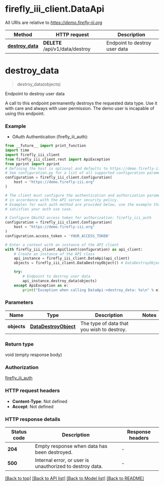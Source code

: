 # firefly_iii_client.DataApi

All URIs are relative to *https://demo.firefly-iii.org*

Method | HTTP request | Description
------------- | ------------- | -------------
[**destroy_data**](DataApi.md#destroy_data) | **DELETE** /api/v1/data/destroy | Endpoint to destroy user data


# **destroy_data**
> destroy_data(objects)

Endpoint to destroy user data

A call to this endpoint permanently destroys the requested data type. Use it with care and always with user permission. The demo user is incapable of using this endpoint. 

### Example

* OAuth Authentication (firefly_iii_auth):
```python
from __future__ import print_function
import time
import firefly_iii_client
from firefly_iii_client.rest import ApiException
from pprint import pprint
# Defining the host is optional and defaults to https://demo.firefly-iii.org
# See configuration.py for a list of all supported configuration parameters.
configuration = firefly_iii_client.Configuration(
    host = "https://demo.firefly-iii.org"
)

# The client must configure the authentication and authorization parameters
# in accordance with the API server security policy.
# Examples for each auth method are provided below, use the example that
# satisfies your auth use case.

# Configure OAuth2 access token for authorization: firefly_iii_auth
configuration = firefly_iii_client.Configuration(
    host = "https://demo.firefly-iii.org"
)
configuration.access_token = 'YOUR_ACCESS_TOKEN'

# Enter a context with an instance of the API client
with firefly_iii_client.ApiClient(configuration) as api_client:
    # Create an instance of the API class
    api_instance = firefly_iii_client.DataApi(api_client)
    objects = firefly_iii_client.DataDestroyObject() # DataDestroyObject | The type of data that you wish to destroy.

    try:
        # Endpoint to destroy user data
        api_instance.destroy_data(objects)
    except ApiException as e:
        print("Exception when calling DataApi->destroy_data: %s\n" % e)
```

### Parameters

Name | Type | Description  | Notes
------------- | ------------- | ------------- | -------------
 **objects** | [**DataDestroyObject**](.md)| The type of data that you wish to destroy. | 

### Return type

void (empty response body)

### Authorization

[firefly_iii_auth](../README.md#firefly_iii_auth)

### HTTP request headers

 - **Content-Type**: Not defined
 - **Accept**: Not defined

### HTTP response details
| Status code | Description | Response headers |
|-------------|-------------|------------------|
**204** | Empty response when data has been destroyed. |  -  |
**500** | Internal error, or user is unauthorized to destroy data. |  -  |

[[Back to top]](#) [[Back to API list]](../README.md#documentation-for-api-endpoints) [[Back to Model list]](../README.md#documentation-for-models) [[Back to README]](../README.md)

